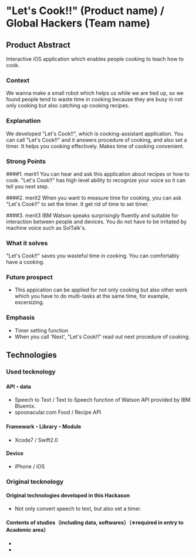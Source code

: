 # "Let's Cook!!" (Product name) / Global Hackers (Team name)
## Product Abstract
Interactive iOS application which enables people cooking to teach how to cook.

### Context
We wanna make a small robot which helps us while we are tied up, so we found people tend to waste time in cooking because they are busy in not only cooking but also catching up cooking recipes.

### Explanation
We developed "Let's Cook!!", which is cooking-assistant application.
You can call "Let's Cook!!" and it answers procedure of cooking, and also set a timer.
It helps you cooking effectively. Makes time of cooking convenient.

### Strong Points
####1. merit1
You can hear and ask this application about recipes or how to cook. "Let's Cook!!" has high level ability to recognize your voice so it can tell you next step. 

####2. merit2
When you want to measure time for cooking, you can ask "Let's Cook!!" to set the timer. It get rid of time to set timer.

####3. merit3
IBM Watson speaks surprisingly fluently and suitable for interaction between people and devices. You do not have to be irritated by machine voice such as SolTalk's.

### What it solves
"Let's Cook!!" saves you wasteful time in cooking. You can comfortably have a cooking.

### Future prospect
- This appication can be applied for not only cooking but also other work which you have to do multi-tasks at the same time, for example, excersizing.


### Emphasis
* Timer setting function
* When you call 'Next', "Let's Cook!!" read out next procedure of cooking.

## Technologies
### Used tecknology
#### API・data
* Speech to Text / Text to Speech function of Watson API provided by IBM Bluemix.
* spoonacular.com Food / Recipe API

#### Framewark・Library・Module
* Xcode7 / Swift2.0

#### Device
* iPhone / iOS

### Original tecknology
#### Original technologies developed in this Hackason
* Not only convert speech to text, but also set a timer.

#### Contents of studies（including data, softwares）（※required in entry to Academic area）
* 
* 
